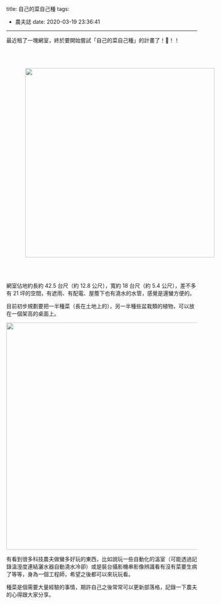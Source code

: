 title: 自己的菜自己種
tags:
  - 農夫誌
date: 2020-03-19 23:36:41
---


最近租了一塊網室，終於要開始嘗試「自己的菜自己種」的計畫了！！！

<img src="/images/20200319-farm20200312.jpg" width="500" style="padding: 50px;">

<!-- more -->

網室佔地約長約 42.5 台尺（約 12.8 公尺），寬約 18 台尺（約 5.4 公尺），差不多有 21 坪的空間，有遮雨、有配電、屋簷下也有澆水的水管，感覺是還蠻方便的。

目前初步規劃要把一半種菜（長在土地上的），另一半種些盆栽類的植物，可以放在一個架高的桌面上。

<img src="/images/20200319-farm-plan.jpg" width="600">

有看到很多科技農夫做蠻多好玩的東西，比如說玩一些自動化的溫室（可能透過記錄溫溼度連結灑水器自動澆水冷卻）或是裝台攝影機串影像辨識看有沒有菜要生病了等等，身為一個工程師，希望之後都可以來玩玩看。

種菜是個需要大量經驗的事情，期許自己之後常常可以更新部落格，記錄一下農夫的心得跟大家分享。
